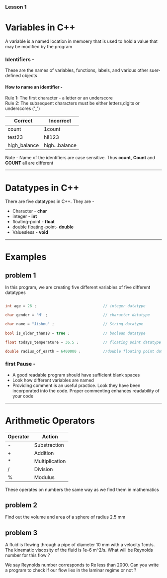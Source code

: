 ### Lesson 1

# Variables in C++
A variable is a named location in memoery that is used to hold a value that may be modified by the program

### Identifiers - 
These are the names of variables, functions, labels, and various other suer-defined objects

#### How to name an identifier -
Rule 1: The first character - a letter or an underscore <br>
Rule 2: The subsequent characters must be either letters,digits or underscores ('_')

|Correct| Incorrect|
|-------|----------|
|count  | 1count   |
|test23 | hi!123   |
|high_balance| high...balance|


Note - Name of the identifiers are case sensitive. Thus **count**, **Count** and **COUNT** all are different

--------

# Datatypes in C++
There are five datatypes in C++. They are -
* Character - **char**
* integer - **int**
* floating-point - **float**
* double floating-point- **double**
* Valuesless - **void**


--------

# Examples

## problem 1
In this program, we are creating five different variables of five different datatypes
```c++

int age = 26 ;                              // integer datatype

char gender = 'M' ;                         // character datatype

char name = "Jishnu" ;                      // String datatype
	
bool is_older_than18 = true ;               // boolean datatype

float todays_temperature = 36.5 ;           // floating point datatype

double radius_of_earth = 6400000 ;          //double floating point datatype
```

### first Pause -
* A good readable program should have sufficient blank spaces
* Look how different variables are named
* Providing comment is an useful practice. Look they have been incorporated into the code. Proper commenting enhances readability of your code

-----

# Arithmetic Operators
|Operator|Action|
|--------|------|
|-|Substraction|
|+|Addition|
|*|Multiplication|
|/|Division|
|%|Modulus|

These operates on numbers the same way as we find them in mathematics

## problem 2
Find out the volume and area of a sphere of radius 2.5 mm

## problem 3
A fluid is flowing through a pipe of diameter 10 mm with a velocity 1cm/s. The kinematic viscosity of the fluid is 1e-6 m^2/s. What will be Reynolds number for this flow ?

We say Reynolds number corresponds to Re less than 2000. Can you write a program to check if our flow lies in the laminar regime or not ? 






















